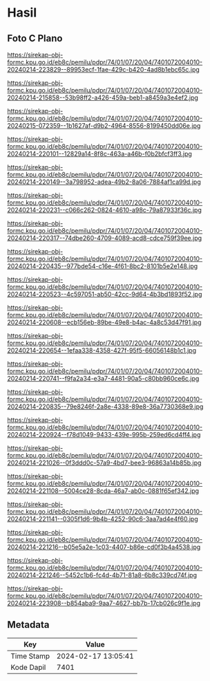 # Hasil

## Foto C Plano

https://sirekap-obj-formc.kpu.go.id/eb8c/pemilu/pdpr/74/01/07/20/04/7401072004010-20240214-223829--89953ecf-1fae-429c-b420-4ad8b1ebc65c.jpg

https://sirekap-obj-formc.kpu.go.id/eb8c/pemilu/pdpr/74/01/07/20/04/7401072004010-20240214-215858--53b98ff2-a426-459a-beb1-a8459a3e4ef2.jpg

https://sirekap-obj-formc.kpu.go.id/eb8c/pemilu/pdpr/74/01/07/20/04/7401072004010-20240215-072359--1b1627af-d9b2-4964-8556-8199450dd06e.jpg

https://sirekap-obj-formc.kpu.go.id/eb8c/pemilu/pdpr/74/01/07/20/04/7401072004010-20240214-220101--12829a14-8f8c-463a-a46b-f0b2bfcf3ff3.jpg

https://sirekap-obj-formc.kpu.go.id/eb8c/pemilu/pdpr/74/01/07/20/04/7401072004010-20240214-220149--3a798952-adea-49b2-8a06-7884af1ca99d.jpg

https://sirekap-obj-formc.kpu.go.id/eb8c/pemilu/pdpr/74/01/07/20/04/7401072004010-20240214-220231--c066c262-0824-4610-a98c-79a87933f36c.jpg

https://sirekap-obj-formc.kpu.go.id/eb8c/pemilu/pdpr/74/01/07/20/04/7401072004010-20240214-220317--74dbe260-4709-4089-acd8-cdce759f39ee.jpg

https://sirekap-obj-formc.kpu.go.id/eb8c/pemilu/pdpr/74/01/07/20/04/7401072004010-20240214-220435--977bde54-c16e-4f61-8bc2-8101b5e2e148.jpg

https://sirekap-obj-formc.kpu.go.id/eb8c/pemilu/pdpr/74/01/07/20/04/7401072004010-20240214-220523--4c597051-ab50-42cc-9d64-4b3bd1893f52.jpg

https://sirekap-obj-formc.kpu.go.id/eb8c/pemilu/pdpr/74/01/07/20/04/7401072004010-20240214-220608--ecb156eb-89be-49e8-b4ac-4a8c53d47f91.jpg

https://sirekap-obj-formc.kpu.go.id/eb8c/pemilu/pdpr/74/01/07/20/04/7401072004010-20240214-220654--1efaa338-4358-427f-95f5-66056148b1c1.jpg

https://sirekap-obj-formc.kpu.go.id/eb8c/pemilu/pdpr/74/01/07/20/04/7401072004010-20240214-220741--f9fa2a34-e3a7-4481-90a5-c80bb960ce6c.jpg

https://sirekap-obj-formc.kpu.go.id/eb8c/pemilu/pdpr/74/01/07/20/04/7401072004010-20240214-220835--79e8246f-2a8e-4338-89e8-36a7730368e9.jpg

https://sirekap-obj-formc.kpu.go.id/eb8c/pemilu/pdpr/74/01/07/20/04/7401072004010-20240214-220924--f78d1049-9433-439e-995b-259ed6cd4ff4.jpg

https://sirekap-obj-formc.kpu.go.id/eb8c/pemilu/pdpr/74/01/07/20/04/7401072004010-20240214-221026--0f3ddd0c-57a9-4bd7-bee3-96863a14b85b.jpg

https://sirekap-obj-formc.kpu.go.id/eb8c/pemilu/pdpr/74/01/07/20/04/7401072004010-20240214-221108--5004ce28-8cda-46a7-ab0c-0881f65ef342.jpg

https://sirekap-obj-formc.kpu.go.id/eb8c/pemilu/pdpr/74/01/07/20/04/7401072004010-20240214-221141--0305f1d6-9b4b-4252-90c6-3aa7ad4e4f60.jpg

https://sirekap-obj-formc.kpu.go.id/eb8c/pemilu/pdpr/74/01/07/20/04/7401072004010-20240214-221216--b05e5a2e-1c03-4407-b86e-cd0f3b4a4538.jpg

https://sirekap-obj-formc.kpu.go.id/eb8c/pemilu/pdpr/74/01/07/20/04/7401072004010-20240214-221246--5452c1b6-fc4d-4b71-81a8-6b8c339cd74f.jpg

https://sirekap-obj-formc.kpu.go.id/eb8c/pemilu/pdpr/74/01/07/20/04/7401072004010-20240214-223908--b854aba9-9aa7-4627-bb7b-17cb026c9f1e.jpg


## Metadata

| Key        | Value               |
| ---------- | ------------------- |
| Time Stamp | 2024-02-17 13:05:41 |
| Kode Dapil | 7401                |



